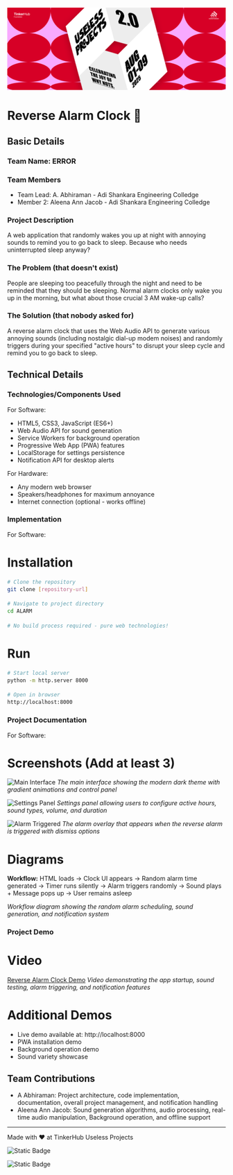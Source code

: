 ![Banner](BANNER.png)

# Reverse Alarm Clock 🌙

## Basic Details
### Team Name: ERROR

### Team Members
- Team Lead: A. Abhiraman - Adi Shankara Engineering Colledge
- Member 2: Aleena Ann Jacob - Adi Shankara Engineering Colledge

### Project Description
A web application that randomly wakes you up at night with annoying sounds to remind you to go back to sleep. Because who needs uninterrupted sleep anyway?

### The Problem (that doesn't exist)
People are sleeping too peacefully through the night and need to be reminded that they should be sleeping. Normal alarm clocks only wake you up in the morning, but what about those crucial 3 AM wake-up calls?

### The Solution (that nobody asked for)
A reverse alarm clock that uses the Web Audio API to generate various annoying sounds (including nostalgic dial-up modem noises) and randomly triggers during your specified "active hours" to disrupt your sleep cycle and remind you to go back to sleep.

## Technical Details
### Technologies/Components Used
For Software:
- HTML5, CSS3, JavaScript (ES6+)
- Web Audio API for sound generation
- Service Workers for background operation
- Progressive Web App (PWA) features
- LocalStorage for settings persistence
- Notification API for desktop alerts

For Hardware:
- Any modern web browser
- Speakers/headphones for maximum annoyance
- Internet connection (optional - works offline)

### Implementation
For Software:

# Installation
```bash
# Clone the repository
git clone [repository-url]

# Navigate to project directory
cd ALARM

# No build process required - pure web technologies!
```

# Run
```bash
# Start local server
python -m http.server 8000

# Open in browser
http://localhost:8000
```

### Project Documentation
For Software:

# Screenshots (Add at least 3)
![Main Interface](screenshot1.png)
*The main interface showing the modern dark theme with gradient animations and control panel*

![Settings Panel](screenshot2.png)
*Settings panel allowing users to configure active hours, sound types, volume, and duration*

![Alarm Triggered](screenshot3.png)
*The alarm overlay that appears when the reverse alarm is triggered with dismiss options*

# Diagrams
**Workflow:**
HTML loads → Clock UI appears → Random alarm time generated → Timer runs silently → Alarm triggers randomly → Sound plays + Message pops up → User remains asleep

*Workflow diagram showing the random alarm scheduling, sound generation, and notification system*

### Project Demo
# Video
[Reverse Alarm Clock Demo](Reverse%20Alarm%20Clock%20-%20Made%20with%20Clipchamp_1754091829864.mp4)
*Video demonstrating the app startup, sound testing, alarm triggering, and notification features*

# Additional Demos
- Live demo available at: http://localhost:8000
- PWA installation demo
- Background operation demo
- Sound variety showcase

## Team Contributions
- A Abhiraman: Project architecture, code implementation, documentation, overall project management, and notification handling
- Aleena Ann Jacob: Sound generation algorithms, audio processing, real-time audio manipulation, Background operation, and offline support  

---
Made with ❤️ at TinkerHub Useless Projects 

![Static Badge](https://img.shields.io/badge/TinkerHub-24?color=%23000000&link=https%3A%2F%2Fwww.tinkerhub.org%2F)

![Static Badge](https://img.shields.io/badge/UselessProjects--25-25?link=https%3A%2F%2Fwww.tinkerhub.org%2Fevents%2FQ2Q1TQKX6Q%2FUseless%2520Projects) 
